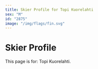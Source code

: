 ```yaml
---
title: Skier Profile for Topi Kuorelahti
sex: "M"
id: "2875"
image: "/img/flags/fin.svg" 
---
```


# Skier Profile

This page is for: Topi Kuorelahti.
    
